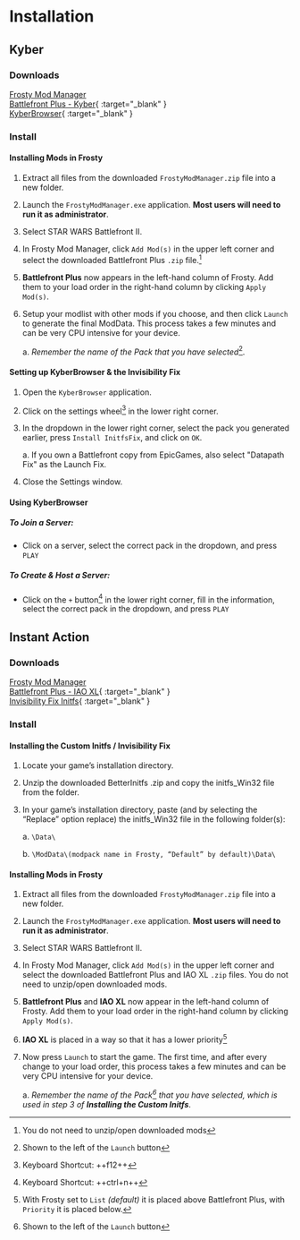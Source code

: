 # Installation

## Kyber

### Downloads

[Frosty Mod Manager](https://github.com/CadeEvs/FrostyToolsuite/releases/latest/download/FrostyModManager.zip)  
[Battlefront Plus - Kyber](https://www.nexusmods.com/starwarsbattlefront22017/mods/7592?tab=files){ :target="_blank" }  
[KyberBrowser](https://github.com/Dyvinia/KyberBrowser/releases/latest){ :target="_blank" }  


### Install

#### Installing Mods in Frosty

1. Extract all files from the downloaded `FrostyModManager.zip` file into a new folder.

2. Launch the `FrostyModManager.exe` application. **Most users will need to run it as administrator**.

3. Select STAR WARS Battlefront II.

4. In Frosty Mod Manager, click `Add Mod(s)` in the upper left corner and select the downloaded Battlefront Plus `.zip` file.[^1]

5. **Battlefront Plus** now appears in the left-hand column of Frosty. Add them to your load order in the right-hand column by clicking `Apply Mod(s)`.

6. Setup your modlist with other mods if you choose, and then click `Launch` to generate the final ModData. This process takes a few minutes and can be very CPU intensive for your device.

    a. *Remember the name of the Pack that you have selected*[^2].

#### Setting up KyberBrowser & the Invisibility Fix

1. Open the `KyberBrowser` application.

2. Click on the settings wheel[^3] in the lower right corner.

3. In the dropdown in the lower right corner, select the pack you generated earlier, press `Install InitfsFix`, and click on `OK`.

    a. If you own a Battlefront copy from EpicGames, also select "Datapath Fix" as the Launch Fix. 

4. Close the Settings window.


#### Using KyberBrowser

##### To Join a Server:

- Click on a server, select the correct pack in the dropdown, and press `PLAY`

##### To Create & Host a Server:

- Click on the `+` button[^4] in the lower right corner, fill in the information, select the correct pack in the dropdown, and press `PLAY`

## Instant Action

### Downloads

[Frosty Mod Manager](https://github.com/CadeEvs/FrostyToolsuite/releases/latest/download/FrostyModManager.zip)  
[Battlefront Plus - IAO XL](https://www.nexusmods.com/starwarsbattlefront22017/mods/7592?tab=files){ :target="_blank" }  
[Invisibility Fix Initfs](https://www.nexusmods.com/starwarsbattlefront22017/mods/9775){ :target="_blank" }

### Install

#### Installing the Custom Initfs / Invisibility Fix

1. Locate your game’s installation directory.

2. Unzip the downloaded BetterInitfs .zip and copy the initfs_Win32 file from the folder.

3. In your game’s installation directory, paste (and by selecting the “Replace” option replace) the initfs_Win32 file in the following folder(s):

    a. `\Data\`

    b. `\ModData\(modpack name in Frosty, “Default” by default)\Data\`

#### Installing Mods in Frosty

1. Extract all files from the downloaded `FrostyModManager.zip` file into a new folder.

2. Launch the `FrostyModManager.exe` application. **Most users will need to run it as administrator**.

3. Select STAR WARS Battlefront II.

4. In Frosty Mod Manager, click `Add Mod(s)` in the upper left corner and select the downloaded Battlefront Plus and IAO XL `.zip` files. You do not need to unzip/open downloaded mods.

5. **Battlefront Plus** and **IAO XL** now appear in the left-hand column of Frosty. Add them to your load order in the right-hand column by clicking `Apply Mod(s)`.

6. **IAO XL** is placed in a way so that it has a lower priority[^5]

7. Now press `Launch` to start the game. The first time, and after every change to your load order, this process takes a few minutes and can be very CPU intensive for your device.

    a. *Remember the name of the Pack[^2] that you have selected, which is used in step 3 of* ***Installing the Custom Initfs***.

[^1]: You do not need to unzip/open downloaded mods

[^2]: Shown to the left of the `Launch` button

[^3]: Keyboard Shortcut: ++f12++

[^4]: Keyboard Shortcut: ++ctrl+n++

[^5]: With Frosty set to `List` *(default)* it is placed above Battlefront Plus, with `Priority` it is placed below.